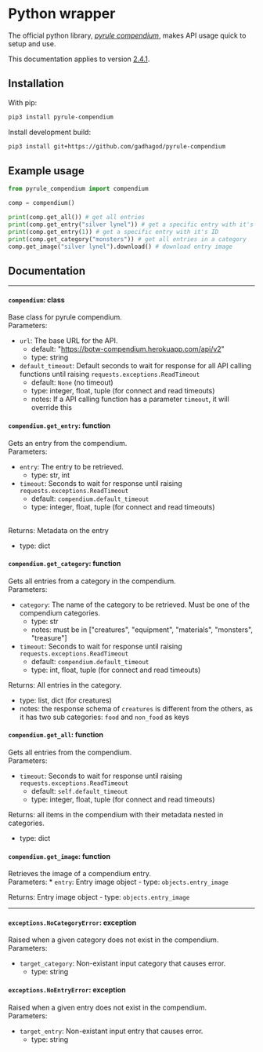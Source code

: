# Python wrapper
The official python library, [*pyrule compendium*](https://github.com/gadhagod/pyrule-compendium), makes API usage quick to setup and use.

This documentation applies to version [2.4.1](https://github.com/gadhagod/pyrule-compendium/releases/tag/2.4.1).

## Installation
With pip:
```bash
pip3 install pyrule-compendium
```
Install development build:
```bash
pip3 install git+https://github.com/gadhagod/pyrule-compendium
```

## Example usage
```python
from pyrule_compendium import compendium

comp = compendium()

print(comp.get_all()) # get all entries
print(comp.get_entry("silver lynel")) # get a specific entry with it's name
print(comp.get_entry(1)) # get a specific entry with it's ID
print(comp.get_category("monsters")) # get all entries in a category
comp.get_image("silver lynel").download() # download entry image
```

## Documentation

***

#### `compendium`: class
Base class for pyrule compendium. <br>
Parameters:
* `url`: The base URL for the API.
    - default: "https://botw-compendium.herokuapp.com/api/v2"
    - type: string
* `default_timeout`: Default seconds to wait for response for all API calling functions until raising `requests.exceptions.ReadTimeout`
    - default: `None` (no timeout)
    - type: integer, float, tuple (for connect and read timeouts)
    - notes: If a API calling function has a parameter `timeout`, it will override this

#### `compendium.get_entry`: function
Gets an entry from the compendium. <br>
Parameters:
* `entry`: The entry to be retrieved.
    - type: str, int
* `timeout`: Seconds to wait for response until raising `requests.exceptions.ReadTimeout`
    - default: `compendium.default_timeout`
    - type: integer, float, tuple (for connect and read timeouts) <br><br>
<!---->

Returns: Metadata on the entry 
- type: dict

#### `compendium.get_category`: function
Gets all entries from a category in the compendium. \
Parameters:
* `category`: The name of the category to be retrieved. Must be one of the compendium categories.
    - type: str
    - notes: must be in ["creatures", "equipment", "materials", "monsters", "treasure"]
* `timeout`: Seconds to wait for response until raising `requests.exceptions.ReadTimeout`
    - default: `compendium.default_timeout`
    - type: int, float, tuple (for connect and read timeouts)

<!---->
Returns: All entries in the category. 
- type: list, dict (for creatures)
- notes: the response schema of `creatures` is different from the others, as it has two sub categories: `food` and `non_food` as keys

#### `compendium.get_all`: function
Gets all entries from the compendium.<br>
Parameters:
* `timeout`: Seconds to wait for response until raising `requests.exceptions.ReadTimeout`
    - default: `self.default_timeout`
    - type: integer, float, tuple (for connect and read timeouts)
<!---->

Returns: all items in the compendium with their metadata nested in categories.
- type: dict

#### `compendium.get_image`: function
Retrieves the image of a compendium entry.<br>
Parameters:
    * `entry`: Entry image object
        - type: `objects.entry_image`
<!---->

Returns: Entry image object
    - type: `objects.entry_image`

***

#### `exceptions.NoCategoryError`: exception
Raised when a given category does not exist in the compendium.<br>
Parameters:
* `target_category`: Non-existant input category that causes error.
    - type: string

#### `exceptions.NoEntryError`: exception
Raised when a given entry does not exist in the compendium.<br>
Parameters:
* `target_entry`: Non-existant input entry that causes error.
    - type: string